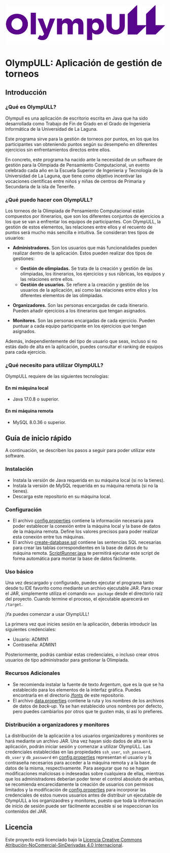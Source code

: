 ![Logo OlympULL](src/main/resources/images/logo_olympull_v2.png)

# OlympULL: Aplicación de gestión de torneos

## Introducción

### ¿Qué es OlympULL?
Olympull es una aplicación de escritorio escrita en Java que ha sido desarrollada como Trabajo de Fin de Grado en el Grado de Ingeniería Informática de la Universidad de La Laguna.

Este programa sirve para la gestión de torneos por puntos, en los que los participantes van obteniendo puntos según su desempeño en diferentes ejercicios sin enfrentamientos directos entre ellos.

En concreto, este programa ha nacido ante la necesidad de un software de gestión para la Olimpiada de Pensamiento Computacional, un evento celebrado cada año en la Escuela Superior de Ingeniería y Tecnología de la Universidad de La Laguna, que tiene como objetivo incentivar las vocaciones científicas entre niños y niñas de centros de Primaria y Secundaria de la isla de Tenerife.

### ¿Qué puedo hacer con OlympULL?
Los torneos de la Olimpiada de Pensamiento Computacional están compuestos por itinerarios, que son los diferentes conjuntos de ejercicios a los que se van a enfrentar los equipos de participantes.
Con OlympULL, la gestión de estos elementos, las relaciones entre ellos y el recuento de puntos será mucho más sencilla e intuitiva.
Se consideran tres tipos de usuarios:
* **Administradores.** Son los usuarios que más funcionalidades pueden realizar dentro de la aplicación. Estos pueden realizar dos tipos de gestiones:
  - **Gestión de olimpiadas.** Se trata de la creación y gestión de las olimpiadas, los itinerarios, los ejercicios y sus rúbricas, los equipos y las relaciones entre ellos.
  - **Gestión de usuarios.** Se refiere a la creación y gestión de los usuarios de la aplicación, así como las relaciones entre ellos y los diferentes elementos de las olimpiadas.

* **Organizadores.** Son las personas encargadas de cada itinerario. Pueden añadir ejercicios a los itinerarios que tengan asignados.
 
* **Monitores.** Son las personas encargadas de cada ejercicio. Pueden puntuar a cada equipo participante en los ejercicios que tengan asignados.

Además, independientemente del tipo de usuario que seas, incluso si no estás dado de alta en la aplicación, puedes consultar el ranking de equipos para cada ejercicio.

### ¿Qué necesito para utilizar OlympULL?
OlympULL requiere de las siguientes tecnologías:
#### En mi máquina local
* Java 17.0.8 o superior.

#### En mi máquina remota
* MySQL 8.0.36 o superior.

## Guía de inicio rápido
A continuación, se describen los pasos a seguir para poder utilizar este software.

### **Instalación**
* Instala la versión de Java requerida en su máquina local (si no la tienes).
* Instala la versión de MySQL requerida en su máquina remota (si no la tienes).
* Descarga este repositorio en su máquina local.

### **Configuración**
* El archivo [config.properties](src/main/resources/config.properties) contiene la información necesaria para poder establecer la conexión entre la máquina local y la base de datos de la máquina remota. Define los valores precisos para poder realizar esta conexión entre tus máquinas.
* El archivo [create-database.sql](src/main/resources/create-database.sql) contiene las sentencias SQL necesarias para crear las tablas correspondientes en la base de datos de tu máquina remota. [ScriptRunner.java](/src/java/ScriptRunner.java) te permitirá ejecutar este script de forma automática para montar la base de datos fácilmente. 

### **Uso básico**
Una vez descargado y configurado, puedes ejecutar el programa tanto desde tu IDE favorito como mediante un archivo ejecutable JAR.
Para crear el JAR, simplemente utiliza el comando <code>mvn package</code> desde el directorio raíz del proyecto. Cuando termine el proceso, el ejecutable aparecerá en <code>/target</code>.

¡Ya puedes comenzar a usar OlympULL!

La primera vez que inicies sesión en la aplicación, deberás introducir las siguientes credenciales:
- Usuario: ADMIN1
- Contraseña: ADMIN1

Posteriormente, podrás cambiar estas credenciales, o incluso crear otros usuarios de tipo administrador para gestionar la Olimpiada.

### **Recursos Adicionales**
* Se recomienda instalar la fuente de texto Argentum, que es la que se ha establecido para los elementos de la interfaz gráfica. Puedes encontrarla en el directorio [/fonts](/fonts) de este repositorio.
* El archivo [data.properties](src/main/resources/data.properties) contiene la ruta y los nombres de los archivos de datos de *back-up*. Ya se han establecido unos nombres por defecto, pero puedes cambiarlos por otros que te gusten más, si así lo prefieres.

### **Distribución a organizadores y monitores**
La distribución de la aplicación a los usuarios organizadores y monitores se hará mediante un archivo JAR. Una vez hayan sido dados de alta en la aplicación, podrán iniciar sesión y comenzar a utilizar OlympULL.
Las credenciales establecidas en las propiedades <code>ssh_user</code>, <code>ssh_password</code>, <code>db_user</code> y <code>db_password</code> en [config.properties](src/main/resources/config.properties) representan el usuario y la contraseña necesarios para acceder a la máquina remota y a la base de datos de la misma, respectivamente. Para asegurar que no se hagan modificaciones maliciosas o indeseadas sobre cualquiera de ellas, mientras que los administradores deberían poder tener el control absoluto de ambas, se recomienda encarecidamente la creación de usuarios con permisos limitados y la modificación de [config.properties](src/main/resources/config.properties) para incorporar las credenciales de estos nuevos usuarios antes de distribuir un ejecutable de OlympULL a los organizaodres y monitores, puesto que toda la información de inicio de sesión puede ser fácilmente accesible si se inspeccionan los contenidos del JAR.

## Licencia

Este proyecto está licenciado bajo la [Licencia Creative Commons Atribución-NoComercial-SinDerivadas 4.0 Internacional](LICENSE.md).
